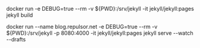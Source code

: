 docker run -e DEBUG=true --rm -v ${PWD}:/srv/jekyll -it jekyll/jekyll:pages jekyll build

docker run --name blog.repulsor.net -e DEBUG=true --rm -v ${PWD}:/srv/jekyll -p 8080:4000 -it jekyll/jekyll:pages jekyll serve --watch --drafts
